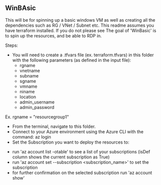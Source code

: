 ## WinBAsic

This will be for spinning up a basic windows VM as well as creating all the dependencies such as RG / VNet / Subnet etc. 
This readme assumes you have terraform installed. If you do not please see <LINK> 
The goal of 'WinBasic' is to spin up the resources, and be able to RDP in.

Steps: 

* You will need to create a .tfvars file (ex. terraform.tfvars) in this folder with the following parameters (as defined in the input file):
    - rgname 
    - vnetname 
    - subname 
    - sgname 
    - vmname
    - niname 
    - location 
    - admin_username 
    - admin_password 

Ex. rgname = "resourcegroup1" 

* From the terminal, navigate to this folder.
* Connect to your Azure environment using the Azure CLI with the command: az login
* Set the Subscription you want to deploy the resources to:
 - run 'az account list -otable' to see a list of your subscriptions (isDef column shows the current subscription as True)
 - run 'az account set --subscription <subscription_name>' to set the subscription 
 - for further confirmation on the selected subscription run 'az account show'

